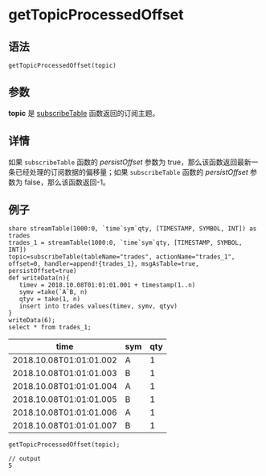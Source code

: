 # getTopicProcessedOffset

## 语法

`getTopicProcessedOffset(topic)`

## 参数

**topic** 是 [subscribeTable](../s/subscribeTable.html) 函数返回的订阅主题。

## 详情

如果 `subscribeTable` 函数的 *persistOffset* 参数为
true，那么该函数返回最新一条已经处理的订阅数据的偏移量；如果 `subscribeTable` 函数的
*persistOffset* 参数为 false，那么该函数返回-1。

## 例子

```
share streamTable(1000:0, `time`sym`qty, [TIMESTAMP, SYMBOL, INT]) as trades
trades_1 = streamTable(1000:0, `time`sym`qty, [TIMESTAMP, SYMBOL, INT])
topic=subscribeTable(tableName="trades", actionName="trades_1", offset=0, handler=append!{trades_1}, msgAsTable=true, persistOffset=true)
def writeData(n){
   timev = 2018.10.08T01:01:01.001 + timestamp(1..n)
   symv =take(`A`B, n)
   qtyv = take(1, n)
   insert into trades values(timev, symv, qtyv)
}
writeData(6);
select * from trades_1;
```

| time | sym | qty |
| --- | --- | --- |
| 2018.10.08T01:01:01.002 | A | 1 |
| 2018.10.08T01:01:01.003 | B | 1 |
| 2018.10.08T01:01:01.004 | A | 1 |
| 2018.10.08T01:01:01.005 | B | 1 |
| 2018.10.08T01:01:01.006 | A | 1 |
| 2018.10.08T01:01:01.007 | B | 1 |

```
getTopicProcessedOffset(topic);

// output
5
```

